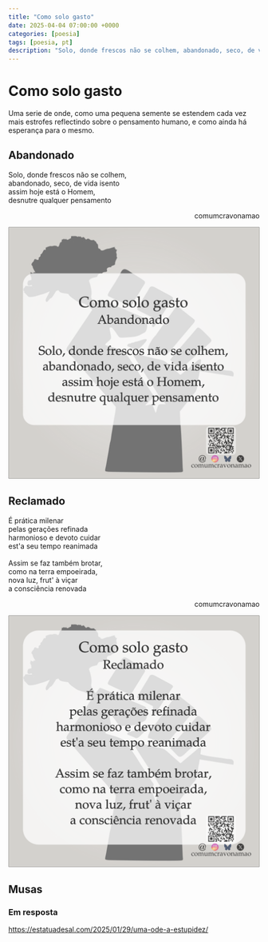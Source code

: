 ```yaml
---
title: "Como solo gasto"
date: 2025-04-04 07:00:00 +0000
categories: [poesia]
tags: [poesia, pt]
description: "Solo, donde frescos não se colhem, abandonado, seco, de vida isento assim hoje está o Homem, desnutre qualquer pensamento"
---
```


# Como solo gasto

Uma serie de onde, como uma pequena semente se estendem cada vez mais estrofes reflectindo sobre o pensamento humano, e como ainda há esperança para o mesmo. 

## Abandonado

<div style="color:Platinum">
<p>
Solo, donde frescos não se colhem,<br>
abandonado, seco, de vida isento<br>
assim hoje está o Homem,<br>
desnutre qualquer pensamento<br>
</p>
</div>
<p style="text-align:right">comumcravonamao</p>

![como-solo-gasto-abandonado](/assets/images/como-solo-gasto-abandonado.png)

## Reclamado

<div style="color:Platinum">
<p>
É prática milenar<br>
pelas gerações refinada<br>
harmonioso e devoto cuidar<br>
est'a seu tempo reanimada<br>
<br>
Assim se faz também brotar,<br>
como na terra empoeirada,<br>
nova luz, frut' à viçar<br>
a consciência renovada<br>
</p>
</div>
<p style="text-align:right">comumcravonamao</p>

![como-solo-gasto-reclamado](/assets/images/como-solo-gasto-reclamado.png)

## Musas

### Em resposta
https://estatuadesal.com/2025/01/29/uma-ode-a-estupidez/
